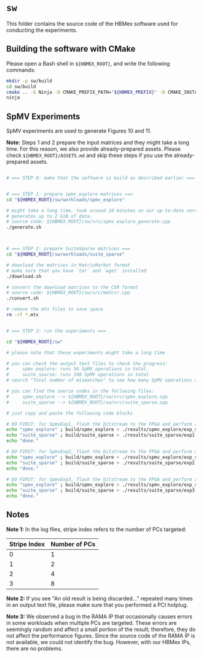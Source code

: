 # `sw`

This folder contains the source code of the HBMex software used for conducting the experiments.

## Building the software with CMake

Please open a Bash shell in `${HBMEX_ROOT}`, and write the following commands:

```bash
mkdir -p sw/build
cd sw/build
cmake .. -G Ninja -D CMAKE_PREFIX_PATH="${HBMEX_PREFIX}" -D CMAKE_INSTALL_PREFIX="${HBMEX_PREFIX}"
ninja

```

## SpMV Experiments

SpMV experiments are used to generate Figures 10 and 11.

**Note:** Steps 1 and 2 prepare the input matrices and they might take a long time.
For this reason, we also provide already-prepared assets.
Please check `${HBMEX_ROOT}/ASSETS.md` and skip these steps if you use the already-prepared assets.

```bash

# === STEP 0: make that the software is build as described earlier ===


# === STEP 1: prepare spmv_explore matrices ===
cd "${HBMEX_ROOT}/sw/workloads/spmv_explore"

# might take a long time, took around 10 minutes on our up-to-date server.
# generates up to 2 GiB of data.
# source code: ${HBMEX_ROOT}/sw/src/spmv_explore_generate.cpp
./generate.sh



# === STEP 2: prepare SuiteSparse matrices ===
cd "${HBMEX_ROOT}/sw/workloads/suite_sparse"

# download the matrices in MatrixMarket format
# make sure that you have `tar` and `wget` installed
./download.sh

# convert the download matrices to the CSR format
# source code: ${HBMEX_ROOT}/sw/src/mm2csr.cpp
./convert.sh

# remove the mtx files to save space
rm -rf *.mtx


# === STEP 3: run the experiments ===

cd "${HBMEX_ROOT}/sw"

# please note that these experiments might take a long time

# you can check the output text files to check the progress:
#     spmv_explore: runs 56 SpMV operations in total
#     suite_sparse: runs 240 SpMV operations in total
# search "Total number of mismatches" to see how many SpMV operations are complete

# you can find the source codes in the following files:
#     spmv_explore --> ${HBMEX_ROOT}/sw/src/spmv_explore.cpp
#     suite_sparse --> ${HBMEX_ROOT}/sw/src/suite_sparse.cpp

# just copy and paste the following code blocks

# DO FIRST: for SpmvExp1, flash the bitstream to the FPGA and perform a PCI hotplug
echo "spmv_explore" ; build/spmv_explore > ./results/spmv_explore/exp_sweep/exp1.txt
echo "suite_sparse" ; build/suite_sparse > ./results/suite_sparse/exp1.txt
echo "done."

# DO FIRST: for SpmvExp2, flash the bitstream to the FPGA and perform a PCI hotplug
echo "spmv_explore" ; build/spmv_explore > ./results/spmv_explore/exp_sweep/exp2.txt
echo "suite_sparse" ; build/suite_sparse > ./results/suite_sparse/exp2.txt
echo "done."

# DO FIRST: for SpmvExp3, flash the bitstream to the FPGA and perform a PCI hotplug
echo "spmv_explore" ; build/spmv_explore > ./results/spmv_explore/exp_sweep/exp3.txt
echo "suite_sparse" ; build/suite_sparse > ./results/suite_sparse/exp3.txt
echo "done."

```

## Notes

**Note 1:** In the log files, stripe index refers to the number of PCs targeted:

| Stripe Index | Number of PCs |
|--------------|---------------|
| 0            | 1             |
| 1            | 2             |
| 2            | 4             |
| 3            | 8             |

**Note 2:** If you see "An old result is being discarded..." repeated many times in an output text file, please make sure that you performed a PCI hotplug.

**Note 3:** We observed a bug in the RAMA IP that occasionally causes errors in some workloads when multiple PCs are targeted.
These errors are seemingly random and affect a small portion of the result; therefore, they do not affect the performance figures.
Since the source code of the RAMA IP is not available, we could not identify the bug.
However, with our HBMex IPs, there are no problems.
